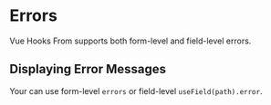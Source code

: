# Errors
Vue Hooks From supports both form-level and field-level errors.

## Displaying Error Messages
Your can use form-level `errors` or field-level `useField(path).error`.

<demo path="displaying-errors.vue"/>
